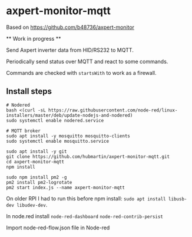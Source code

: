 # axpert-monitor-mqtt

Based on https://github.com/b48736/axpert-monitor

** Work in progress **

Send Axpert inverter data from HID/RS232 to MQTT.

Periodically send status over MQTT and react to some commands.

Commands are checked with `startsWith` to work as a firewall.

## Install steps

```
# Nodered
bash <(curl -sL https://raw.githubusercontent.com/node-red/linux-installers/master/deb/update-nodejs-and-nodered)
sudo systemctl enable nodered.service

# MQTT broker
sudo apt install -y mosquitto mosquitto-clients
sudo systemctl enable mosquitto.service

sudo apt install -y git
git clone https://github.com/hubmartin/axpert-monitor-mqtt.git
cd axpert-monitor-mqtt
npm install

sudo npm install pm2 -g
pm2 install pm2-logrotate
pm2 start index.js --name axpert-monitor-mqtt
```
On older RPI I had to run this before npm install: `sudo apt install libusb-dev libudev-dev`.

In node.red install 
`node-red-dashboard`
`node-red-contrib-persist`

Import node-red-flow.json file in Node-red

